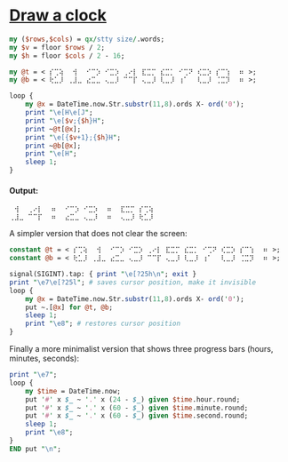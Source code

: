 [1]: https://rosettacode.org/wiki/Draw_a_clock

# [Draw a clock][1]



```perl
my ($rows,$cols) = qx/stty size/.words;
my $v = floor $rows / 2;
my $h = floor $cols / 2 - 16;

my @t = < ⡎⢉⢵ ⠀⢺⠀ ⠊⠉⡱ ⠊⣉⡱ ⢀⠔⡇ ⣏⣉⡉ ⣎⣉⡁ ⠊⢉⠝ ⢎⣉⡱ ⡎⠉⢱ ⠀⠶⠀>;
my @b = < ⢗⣁⡸ ⢀⣸⣀ ⣔⣉⣀ ⢄⣀⡸ ⠉⠉⡏ ⢄⣀⡸ ⢇⣀⡸ ⢰⠁⠀ ⢇⣀⡸ ⢈⣉⡹ ⠀⠶⠀>;

loop {
    my @x = DateTime.now.Str.substr(11,8).ords X- ord('0');
    print "\e[H\e[J";
    print "\e[$v;{$h}H";
    print ~@t[@x];
    print "\e[{$v+1};{$h}H";
    print ~@b[@x];
    print "\e[H";
    sleep 1;
}
```

#### Output:
```
⠀⢺⠀ ⢀⠔⡇ ⠀⠶⠀ ⠊⠉⡱ ⠊⣉⡱ ⠀⠶⠀ ⣏⣉⡉ ⡎⢉⢵
⢀⣸⣀ ⠉⠉⡏ ⠀⠶⠀ ⣔⣉⣀ ⢄⣀⡸ ⠀⠶⠀ ⢄⣀⡸ ⢗⣁⡸
```


A simpler version that does not clear the screen:

```perl
constant @t = < ⡎⢉⢵ ⠀⢺⠀ ⠊⠉⡱ ⠊⣉⡱ ⢀⠔⡇ ⣏⣉⡉ ⣎⣉⡁ ⠊⢉⠝ ⢎⣉⡱ ⡎⠉⢱ ⠀⠶⠀>;
constant @b = < ⢗⣁⡸ ⢀⣸⣀ ⣔⣉⣀ ⢄⣀⡸ ⠉⠉⡏ ⢄⣀⡸ ⢇⣀⡸ ⢰⠁⠀ ⢇⣀⡸ ⢈⣉⡹ ⠀⠶⠀>;

signal(SIGINT).tap: { print "\e[?25h\n"; exit }
print "\e7\e[?25l"; # saves cursor position, make it invisible
loop {
    my @x = DateTime.now.Str.substr(11,8).ords X- ord('0');
    put ~.[@x] for @t, @b;
    sleep 1;
    print "\e8"; # restores cursor position
}
```


Finally a more minimalist version that shows three progress bars (hours, minutes, seconds):

```perl
print "\e7";
loop {
    my $time = DateTime.now;
    put '#' x $_ ~ '.' x (24 - $_) given $time.hour.round;
    put '#' x $_ ~ '.' x (60 - $_) given $time.minute.round;
    put '#' x $_ ~ '.' x (60 - $_) given $time.second.round;
    sleep 1;
    print "\e8";
}
END put "\n";
```
